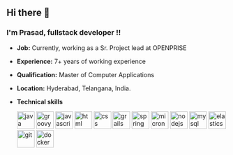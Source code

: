 ## Hi there 👋

### I'm Prasad, fullstack developer !!
- **Job:** Currently, working as a Sr. Project lead at OPENPRISE
- **Experience:** 7+ years of working experience
- **Qualification:** Master of Computer Applications
- **Location:** Hyderabad, Telangana, India.
- **Technical skills** 

   <img width="40px" alt="java" src="https://user-images.githubusercontent.com/7942452/147738716-3618966b-894f-460f-b9ea-86ea4b77e1ad.png" />
   <img width="40px" alt="groovy" src="https://user-images.githubusercontent.com/7942452/147739857-ca61fd48-7bed-4825-91a8-14bc16ba5b67.png" />
   <img width="40px" alt="javascript" src="https://user-images.githubusercontent.com/7942452/147740140-941247fd-fb4a-4ee1-abed-f1d0475f62a3.png" />
   <img width="40px" alt="html" src="https://user-images.githubusercontent.com/7942452/147740414-bfd5d9c5-1e00-4a63-b465-dce519e1ddd5.png" />
   <img width="40px" alt="css" src="https://user-images.githubusercontent.com/7942452/147740491-7255fd69-5447-42c3-998b-1455757c3400.png" />
   <img width="40px" alt="grails" src="https://user-images.githubusercontent.com/7942452/147739980-a5fcdd2d-c3e0-4a18-ac18-126fb09e513f.png" />
   <img width="40px" alt="spring" src="https://user-images.githubusercontent.com/7942452/147740924-afe373fe-bd4a-4f9c-aaa1-f79b9b3910fb.png" />
   <img width="40px" alt="micronaut" src="https://user-images.githubusercontent.com/7942452/147741391-20faa4e2-a7ce-45f5-9275-8825d6002320.png" />
   <img width="40px" alt="nodejs" src="https://user-images.githubusercontent.com/7942452/147740356-5e814a80-0dfc-4e6f-a3c1-514223a655d2.png" />
   <img width="40px" alt="mysql" src="https://user-images.githubusercontent.com/7942452/147741142-ed628c72-bf7f-4847-a7a6-eaa950503ffb.png" />
   <img width="40px" alt="elasticsearch" src="https://user-images.githubusercontent.com/7942452/147740618-64645ea0-f60e-4a23-891a-f0014c607af9.png" />
   <img width="40px" alt="git" src="https://user-images.githubusercontent.com/7942452/147741517-086ea98a-1f80-4cee-b895-c4192fda456a.png" />
   <img width="40px" alt="docker" src="https://user-images.githubusercontent.com/7942452/147741665-7b2070b5-1d6b-4300-9b9c-0218dcc4cfa9.png" />
